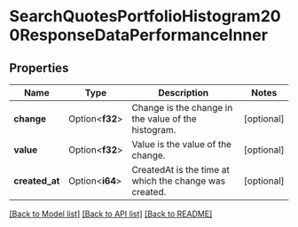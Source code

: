 # SearchQuotesPortfolioHistogram200ResponseDataPerformanceInner

## Properties

Name | Type | Description | Notes
------------ | ------------- | ------------- | -------------
**change** | Option<**f32**> | Change is the change in the value of the histogram. | [optional]
**value** | Option<**f32**> | Value is the value of the change. | [optional]
**created_at** | Option<**i64**> | CreatedAt is the time at which the change was created. | [optional]

[[Back to Model list]](../README.md#documentation-for-models) [[Back to API list]](../README.md#documentation-for-api-endpoints) [[Back to README]](../README.md)


